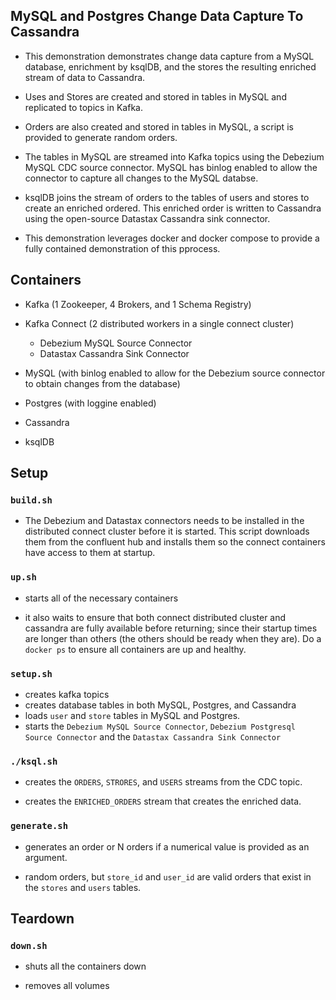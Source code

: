 
## MySQL and Postgres Change Data Capture To Cassandra

* This demonstration demonstrates change data capture from a MySQL database, enrichment by ksqlDB, and the stores
the resulting enriched stream of data to Cassandra.

* Uses and Stores are created and stored in tables in MySQL and replicated to topics in Kafka. 

* Orders are also created and stored in tables in MySQL, a script is provided to generate random orders.

* The tables in MySQL are streamed into Kafka topics using the Debezium MySQL CDC source connector.  MySQL has
binlog enabled to allow the connector to capture all changes to the MySQL databse.

* ksqlDB joins the stream of orders to the tables of users and stores to create an enriched ordered. This enriched order
is written to Cassandra using the open-source Datastax Cassandra sink connector.

* This demonstration leverages docker and docker compose to provide a fully contained demonstration of this pprocess.

## Containers 

* Kafka (1 Zookeeper, 4 Brokers, and 1 Schema Registry)

* Kafka Connect (2 distributed workers in a single connect cluster)

  * Debezium MySQL Source Connector
  * Datastax Cassandra Sink Connector

* MySQL (with binlog enabled to allow for the Debezium source connector to obtain changes from the database)

* Postgres (with loggine enabled)

* Cassandra

* ksqlDB

## Setup

### `build.sh`

  * The Debezium and Datastax connectors needs to be installed in the distributed connect cluster before it is started.
This script downloads them from the confluent hub and installs them so the connect containers have access to them at startup.

### `up.sh`

  * starts all of the necessary containers 

  * it also waits to ensure that both connect distributed cluster and cassandra are fully available before returning; since
their startup times are longer than others (the others should be ready when they are). Do a `docker ps` to ensure all containers are up and healthy.

### `setup.sh`

  * creates kafka topics
  * creates database tables in both MySQL, Postgres, and Cassandra
  * loads `user` and `store` tables in MySQL and Postgres.
  * starts the `Debezium MySQL Source Connector`, `Debezium Postgresql Source Connector` and the `Datastax Cassandra Sink Connector`

### `./ksql.sh`

  * creates the `ORDERS`, `STRORES`, and `USERS` streams from the CDC topic.

  * creates the `ENRICHED_ORDERS` stream that creates the enriched data.

### `generate.sh`

  * generates an order or N orders if a numerical value is provided as an argument.

  * random orders, but `store_id` and `user_id` are valid orders that exist in the `stores` and `users` tables.


## Teardown

### `down.sh`

  * shuts all the containers down

  * removes all volumes
